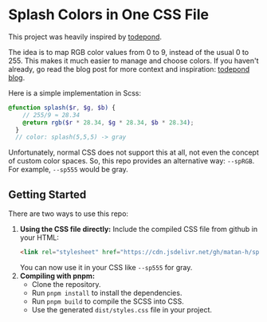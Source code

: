 # Splash Colors in One CSS File

This project was heavily inspired by [todepond](https://www.todepond.com/lab/splash/).

The idea is to map RGB color values from 0 to 9, instead of the usual 0 to 255. This makes it much easier to manage and choose colors.
If you haven't already, go read the blog post for more context and inspiration: [todepond blog](https://www.todepond.com/lab/splash/).

Here is a simple implementation in Scss:
```scss
@function splash($r, $g, $b) {
    // 255/9 ≈ 28.34
    @return rgb($r * 28.34, $g * 28.34, $b * 28.34);
  }
  // color: splash(5,5,5) -> gray
```

Unfortunately, normal CSS does not support this at all, not even the concept of custom color spaces. So, this repo provides an alternative way: `--spRGB`. For example, `--sp555` would be gray.

## Getting Started

There are two ways to use this repo:

1.  **Using the CSS file directly:**
    Include the compiled CSS file from github in your HTML:
    ```html
    <link rel="stylesheet" href="https://cdn.jsdelivr.net/gh/matan-h/splash-css@master/dist/styles.css">
    ```
    You can now use it in your CSS like `--sp555` for gray.
2.  **Compiling with pnpm:**
    -   Clone the repository.
    -   Run `pnpm install` to install the dependencies.
    -   Run `pnpm build` to compile the SCSS into CSS.
    -   Use the generated `dist/styles.css` file in your project.
